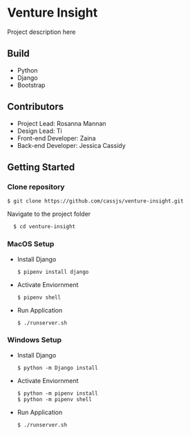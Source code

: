 # Venture Insight

Project description here

## Build

- Python
- Django
- Bootstrap

## **Contributors**
- Project Lead: Rosanna Mannan
- Design Lead: Ti
- Front-end Developer: Zaina
- Back-end Developer: Jessica Cassidy

## **Getting Started**

### **Clone repository**

    $ git clone https://github.com/cassjs/venture-insight.git
    
Navigate to the project folder

      $ cd venture-insight

### **MacOS Setup**

* Install Django

      $ pipenv install django  

* Activate Enviornment

      $ pipenv shell
      
* Run Application

      $ ./runserver.sh
      
### **Windows Setup**
      
* Install Django

      $ python -m Django install

* Activate Enviornment

      $ python -m pipenv install
      $ python -m pipenv shell
      
* Run Application

      $ ./runserver.sh

